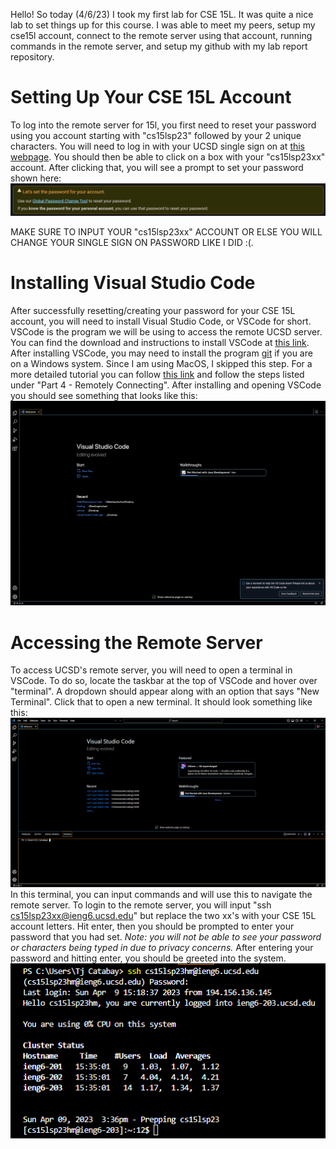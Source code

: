Hello! So today (4/6/23) I took my first lab for CSE 15L. It was quite a nice lab to set things up for this course. I was able to meet my peers, setup my cse15l account, connect to the remote server using that account, running commands in the remote server, and setup my github with my lab report repository. 

# Setting Up Your CSE 15L Account
To log into the remote server for 15l, you first need to reset your password using you account starting with "cs15lsp23" followed by your 2 unique characters. You will need to log in with your UCSD single sign on at [this webpage](https://sdacs.ucsd.edu/~icc/index.php). You should then be able to click on a box with your "cs15lsp23xx" account. After clicking that, you will see a prompt to set your password shown here: ![Image](https://github.com/whatuptj/cse15l-lab-reports/blob/main/Prompt.png)

MAKE SURE TO INPUT YOUR "cs15lsp23xx" ACCOUNT OR ELSE YOU WILL CHANGE YOUR SINGLE SIGN ON PASSWORD LIKE I DID :(. 

# Installing Visual Studio Code
After successfully resetting/creating your password for your CSE 15L account, you will need to install Visual Studio Code, or VSCode for short. VSCode is the program we will be using to access the remote UCSD server. You can find the download and instructions to install VSCode at [this link](https://code.visualstudio.com). After installing VSCode, you may need to install the program [git](https://gitforwindows.org) if you are on a Windows system. Since I am using MacOS, I skipped this step. For a more detailed tutorial you can follow [this link](https://ucsd-cse15l-s23.github.io/week/week1/#due-dates--links) and follow the steps listed under "Part 4 - Remotely Connecting". After installing and opening VSCode you should see something that looks like this: ![Image](https://github.com/whatuptj/cse15l-lab-reports/blob/main/VSCode.png) 

# Accessing the Remote Server
To access UCSD's remote server, you will need to open a terminal in VSCode. To do so, locate the taskbar at the top of VSCode and hover over "terminal". A dropdown should appear along with an option that says "New Terminal". Click that to open a new terminal. It should look something like this: ![Image](https://github.com/whatuptj/cse15l-lab-reports/blob/main/terminal.png)
In this terminal, you can input commands and will use this to navigate the remote server. To login to the remote server, you will input "ssh cs15lsp23xx@ieng6.ucsd.edu" but replace the two xx's with your CSE 15L account letters. Hit enter, then you should be prompted to enter your password that you had set. *Note: you will not be able to see your password or characters being typed in due to privacy concerns.* After entering your password and hitting enter, you should be greeted into the system. ![Image](https://github.com/whatuptj/cse15l-lab-reports/blob/main/server.png)
